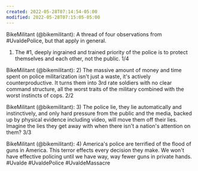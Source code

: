 ```yaml
---
created: 2022-05-28T07:14:54-05:00
modified: 2022-05-28T07:15:05-05:00
---
```


BikeMilitant (@bikemilitant): A thread of four observations from #UvaldePolice, but that apply in general.

1) The #1, deeply ingrained and trained priority of the police is to protect themselves and each other, not the public. 1/4

BikeMilitant (@bikemilitant): 2) The massive amount of money and time spent on police militarization isn't just a waste, it's actively counterproductive. It  turns them into 3rd rate soldiers with no clear command structure, all the worst traits of the military combined with the worst instincts of cops. 2/2

BikeMilitant (@bikemilitant): 3) The police lie, they lie automatically and instinctively, and only hard pressure from the public and the media, backed up by physical evidence including video, will move them off their lies. Imagine the lies they get away with when there isn't a nation's attention on them? 3/3

BikeMilitant (@bikemilitant): 4) America's police are terrified of the flood of guns in America. This terror effects every decision they make. We won't have effective policing until we have way, way fewer guns in private hands. #Uvalde #UvaldePolice #UvaldeMassacre

